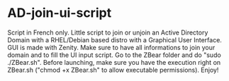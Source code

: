 # AD-join-ui-script 
Script in French only.
Little script to join or unjoin an Active Directory Domain with a RHEL/Debian based distro with a Graphical User Interface. GUI is made with Zenity. Make sure to have all informations to join your domain and to fill the UI input script. Go to the ZBear folder and do "sudo ./ZBear.sh". Before launching, make sure you have the execution right on ZBear.sh ("chmod +x ZBear.sh" to allow executable permissions).
Enjoy!
